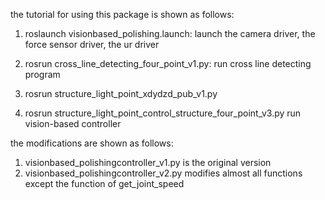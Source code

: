 the tutorial for using this package is shown as follows:
1. roslaunch visionbased_polishing.launch:
launch the camera driver, the force sensor driver, the ur driver 

2. rosrun cross_line_detecting_four_point_v1.py:
run cross line detecting program

3. rosrun structure_light_point_xdydzd_pub_v1.py

4. rosrun structure_light_point_control_structure_four_point_v3.py
run vision-based controller

the modifications are shown as follows:
1. visionbased_polishingcontroller_v1.py is the original version
2. visionbased_polishingcontroller_v2.py modifies almost all functions except the function of get_joint_speed